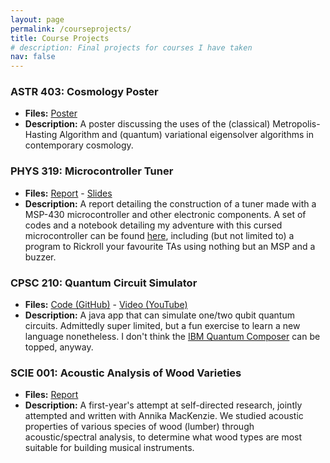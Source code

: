 ```yaml
---
layout: page
permalink: /courseprojects/
title: Course Projects
# description: Final projects for courses I have taken
nav: false
---
```


### ASTR 403: Cosmology Poster
- **Files:** [Poster](/assets/pdf/projects/courses/a403-poster.pdf)
- **Description:** A poster discussing the uses of the (classical) Metropolis-Hasting Algorithm and (quantum) variational eigensolver algorithms in contemporary cosmology.

### PHYS 319: Microcontroller Tuner
- **Files:** [Report](/assets/pdf/projects/courses/p319-report.pdf) - [Slides](/assets/pdf/projects/courses/p319-presentation.pdf)
- **Description:** A report detailing the construction of a tuner made with a MSP-430 microcontroller and other electronic components. A set of codes and a notebook detailing my adventure with this cursed microcontroller can be found [here](https://github.com/RioWeil/PHYS319-MSP430), including (but not limited to) a program to Rickroll your favourite TAs using nothing but an MSP and a buzzer. 

### CPSC 210: Quantum Circuit Simulator
- **Files:** [Code (GitHub)](https://github.com/RioWeil/onetwo-qubit-quantum-circuit) - [Video (YouTube)](https://www.youtube.com/watch?v=DlA9VmnsXTQ)
- **Description:** A java app that can simulate one/two qubit quantum circuits. Admittedly super limited, but a fun exercise to learn a new language nonetheless. I don't think the [IBM Quantum Composer](https://quantum-computing.ibm.com/composer/files/new) can be topped, anyway.

### SCIE 001: Acoustic Analysis of Wood Varieties
- **Files:** [Report](/assets/pdf/projects/courses/s001-report.pdf)
- **Description:** A first-year's attempt at self-directed research, jointly attempted and written with Annika MacKenzie. We studied acoustic properties of various species of wood (lumber) through acoustic/spectral analysis, to determine what wood types are most suitable for building musical instruments.